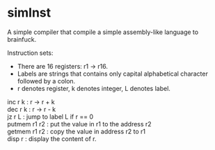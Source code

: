 simInst
=================
A simple compiler that compile a simple assembly-like language to brainfuck.

Instruction sets:

+ There are 16 registers: r1 -> r16.
+ Labels are strings that contains only capital alphabetical character followed by a colon.
+ r denotes register, k denotes integer, L denotes label.
  
inc     r   k     : r -> r + k  
dec     r   k     : r -> r - k  
jz      r   L     : jump to label L if r == 0  
putmem  r1  r2    : put the value in r1 to the address r2  
getmem  r1  r2    : copy the value in address r2 to r1  
disp    r         : display the content of r.  

